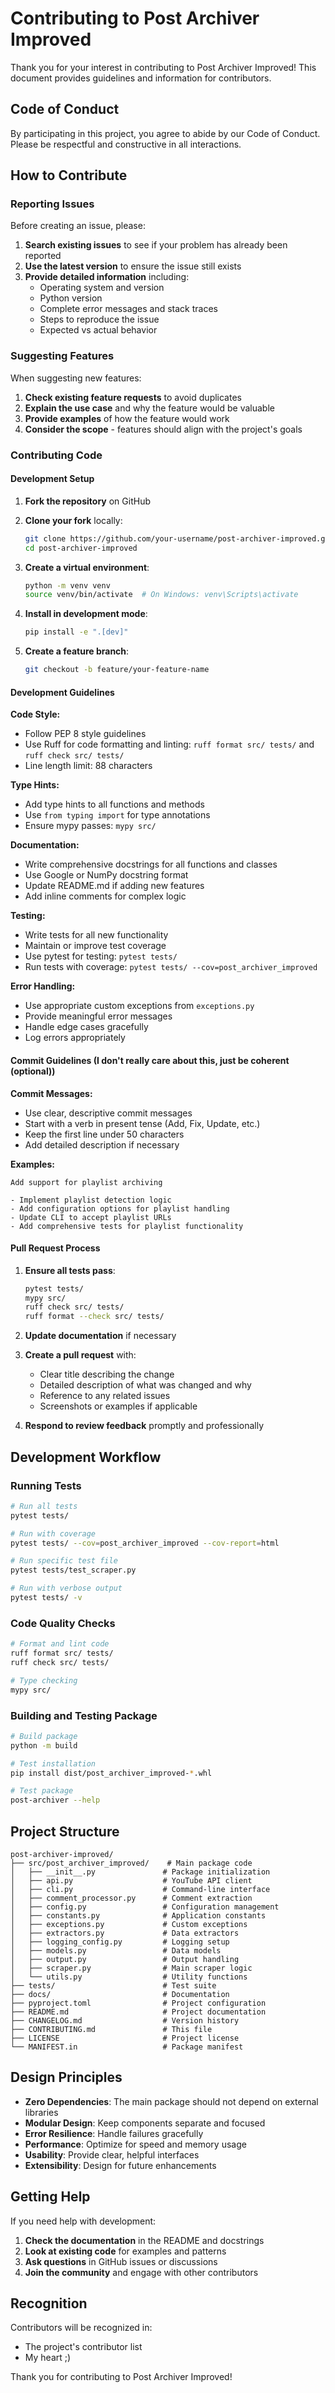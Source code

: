 # Contributing to Post Archiver Improved

Thank you for your interest in contributing to Post Archiver Improved! This document provides guidelines and information for contributors.

## Code of Conduct

By participating in this project, you agree to abide by our Code of Conduct. Please be respectful and constructive in all interactions.

## How to Contribute

### Reporting Issues

Before creating an issue, please:

1. **Search existing issues** to see if your problem has already been reported
2. **Use the latest version** to ensure the issue still exists
3. **Provide detailed information** including:
   - Operating system and version
   - Python version
   - Complete error messages and stack traces
   - Steps to reproduce the issue
   - Expected vs actual behavior

### Suggesting Features

When suggesting new features:

1. **Check existing feature requests** to avoid duplicates
2. **Explain the use case** and why the feature would be valuable
3. **Provide examples** of how the feature would work
4. **Consider the scope** - features should align with the project's goals

### Contributing Code

#### Development Setup

1. **Fork the repository** on GitHub
2. **Clone your fork** locally:
   ```bash
   git clone https://github.com/your-username/post-archiver-improved.git
   cd post-archiver-improved
   ```

3. **Create a virtual environment**:
   ```bash
   python -m venv venv
   source venv/bin/activate  # On Windows: venv\Scripts\activate
   ```

4. **Install in development mode**:
   ```bash
   pip install -e ".[dev]"
   ```

5. **Create a feature branch**:
   ```bash
   git checkout -b feature/your-feature-name
   ```

#### Development Guidelines

**Code Style:**
- Follow PEP 8 style guidelines
- Use Ruff for code formatting and linting: `ruff format src/ tests/` and `ruff check src/ tests/`
- Line length limit: 88 characters

**Type Hints:**
- Add type hints to all functions and methods
- Use `from typing import` for type annotations
- Ensure mypy passes: `mypy src/`

**Documentation:**
- Write comprehensive docstrings for all functions and classes
- Use Google or NumPy docstring format
- Update README.md if adding new features
- Add inline comments for complex logic

**Testing:**
- Write tests for all new functionality
- Maintain or improve test coverage
- Use pytest for testing: `pytest tests/`
- Run tests with coverage: `pytest tests/ --cov=post_archiver_improved`

**Error Handling:**
- Use appropriate custom exceptions from `exceptions.py`
- Provide meaningful error messages
- Handle edge cases gracefully
- Log errors appropriately

#### Commit Guidelines (I don't really care about this, just be coherent (optional))

**Commit Messages:**
- Use clear, descriptive commit messages
- Start with a verb in present tense (Add, Fix, Update, etc.)
- Keep the first line under 50 characters
- Add detailed description if necessary

**Examples:**
```
Add support for playlist archiving

- Implement playlist detection logic
- Add configuration options for playlist handling
- Update CLI to accept playlist URLs
- Add comprehensive tests for playlist functionality
```

#### Pull Request Process

1. **Ensure all tests pass**:
   ```bash
   pytest tests/
   mypy src/
   ruff check src/ tests/
   ruff format --check src/ tests/
   ```

2. **Update documentation** if necessary

3. **Create a pull request** with:
   - Clear title describing the change
   - Detailed description of what was changed and why
   - Reference to any related issues
   - Screenshots or examples if applicable

4. **Respond to review feedback** promptly and professionally

## Development Workflow

### Running Tests

```bash
# Run all tests
pytest tests/

# Run with coverage
pytest tests/ --cov=post_archiver_improved --cov-report=html

# Run specific test file
pytest tests/test_scraper.py

# Run with verbose output
pytest tests/ -v
```

### Code Quality Checks

```bash
# Format and lint code
ruff format src/ tests/
ruff check src/ tests/

# Type checking
mypy src/
```

### Building and Testing Package

```bash
# Build package
python -m build

# Test installation
pip install dist/post_archiver_improved-*.whl

# Test package
post-archiver --help
```

## Project Structure

```
post-archiver-improved/
├── src/post_archiver_improved/    # Main package code
│   ├── __init__.py               # Package initialization
│   ├── api.py                    # YouTube API client
│   ├── cli.py                    # Command-line interface
│   ├── comment_processor.py      # Comment extraction
│   ├── config.py                 # Configuration management
│   ├── constants.py              # Application constants
│   ├── exceptions.py             # Custom exceptions
│   ├── extractors.py             # Data extractors
│   ├── logging_config.py         # Logging setup
│   ├── models.py                 # Data models
│   ├── output.py                 # Output handling
│   ├── scraper.py                # Main scraper logic
│   └── utils.py                  # Utility functions
├── tests/                        # Test suite
├── docs/                         # Documentation
├── pyproject.toml                # Project configuration
├── README.md                     # Project documentation
├── CHANGELOG.md                  # Version history
├── CONTRIBUTING.md               # This file
├── LICENSE                       # Project license
└── MANIFEST.in                   # Package manifest
```

## Design Principles

- **Zero Dependencies**: The main package should not depend on external libraries
- **Modular Design**: Keep components separate and focused
- **Error Resilience**: Handle failures gracefully
- **Performance**: Optimize for speed and memory usage
- **Usability**: Provide clear, helpful interfaces
- **Extensibility**: Design for future enhancements

## Getting Help

If you need help with development:

1. **Check the documentation** in the README and docstrings
2. **Look at existing code** for examples and patterns
3. **Ask questions** in GitHub issues or discussions
4. **Join the community** and engage with other contributors

## Recognition

Contributors will be recognized in:
- The project's contributor list
- My heart ;)

Thank you for contributing to Post Archiver Improved!
